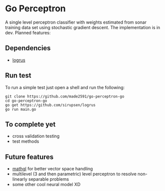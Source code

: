 # Go Perceptron

A single level perceptron classifier with weights estimated from sonar training data set using stochastic gradient descent.
The implementation is in dev. Planned features:

## Dependencies

- [logrus](https://github.com/sirupsen/logrus)

## Run test

To run a simple test just open a shell and run the following:

```
git clone https://github.com/made2591/go-perceptron-go
cd go-perceptron-go
go get https://github.com/sirupsen/logrus
go run main.go
```

## To complete yet

- cross validation testing
- test methods

## Future features

- [mathgl](https://github.com/go-gl/mathgl.git) for better vector space handling
- multilevel (3 and then parametric) level perceptron to resolve non-linearly separable problems
- some other cool neural model XD
